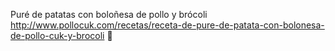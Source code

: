Puré de patatas con boloñesa de pollo y brócoli	http://www.pollocuk.com/recetas/receta-de-pure-de-patata-con-bolonesa-de-pollo-cuk-y-brocoli
਍